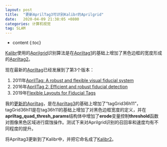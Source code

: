 ```yaml
---
layout: post
title:  "更新AprilTag3可识别Kalibr的Aprilgrid"
date:   2020-04-09 21:38:05 +0800
categories: 计算机视觉
tag: SLAM
---
```


* content
{:toc}

[Kalibr](https://github.com/ethz-asl/kalibr)使用的[Aprilgrid](https://github.com/ethz-asl/kalibr/wiki/calibration-targets#olson)识别算法是在[Apriltag1](http://people.csail.mit.edu/kaess/apriltags/)的基础上增加了黑色边框的宽度形成的[Apriltag2](https://github.com/ethz-asl/ethzasl_apriltag2)。

现在最新的[Apriltag](https://github.com/AprilRobotics/apriltag)已经发展到了第3个版本：

1. 2011年[AprilTag: A robust and flexible visual fiducial system](https://april.eecs.umich.edu/papers/details.php?name=olson2011tags)
2. 2016年[AprilTag 2: Efficient and robust fiducial detection](https://april.eecs.umich.edu/papers/details.php?name=wang2016iros)
3. 2019年[Flexible Layouts for Fiducial Tags](https://april.eecs.umich.edu/papers/details.php?name=krogius2019iros)


我的[更新的Apriltag](https://github.com/ichangjian/apriltag)，是在[Apriltag3](https://github.com/AprilRobotics/apriltag)的基础上增加了“tagGrid36h11”，tagGrid36h11是在tag36h11的基础上增加了对黑色边框宽度的定义，并在**apriltag_quad_thresh_params**结构体中增加了**erode**变量控制**threshold**函数对图像黑色区域进行腐蚀操作。测试下来对Aprilgrid识别的召回率和速度均有不同程度的提升。

将Apriltag3更新到了Kalibr中，并把它命名成了[Kalibr2](https://github.com/ichangjian/kalibr2)。
